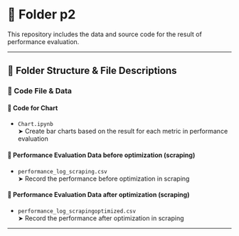 # 🧼 Folder p2

This repository includes the data and source code for the result of performance evaluation.

---

## 📁 Folder Structure & File Descriptions



### 🧪 Code File & Data

#### 🔹 Code for Chart
- `Chart.ipynb`  
  ➤ Create bar charts based on the result for each metric in performance evaluation

#### 🔹 Performance Evaluation Data before optimization (scraping)
- `performance_log_scraping.csv`  
  ➤ Record the performance before optimization in scraping

#### 🔹 Performance Evaluation Data after optimization (scraping)
- `performance_log_scrapingoptimized.csv`  
  ➤ Record the performance after optimization in scraping




---




